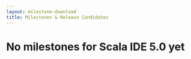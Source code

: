 ```yaml
---
layout: milestone-download
title: Milestones & Release Candidates
---
```


<!--
Here you can find the update sites for milestone or release candidates. Use this stream if you want to stay
up to date with the latest developments in the Scala compiler and the Scala IDE itself.

## Scala IDE 4.3.0-RC1 download

This bundle contains the Scala IDE for Eclipse and it comes pre-configured
for optimal performance. No need to configure update sites, and *Check for updates* will keep your
development environment up to date.

Whether you are a seasoned Scala developer or just picking up the language, this is the fastest way to get productive.

{% include sdk-download-box-2-11-rc.txt %}

### Update sites

If you prefer to use an existing Eclipse installation, you can use the following update sites to upgrade or install the Scala IDE plugin.

#### For Eclipse Luna (version 4.4)

{% assign divId = 'download-lithium-211-luna' %}
{% assign downloadUrl = 'http://download.scala-ide.org/sdk/lithium/e44/scala211/dev' %}

{% include download-box.txt %}

#### Requirements
{% include jdk-requirements-luna.txt %}

#### Also included:

* Scala 2.11.7 and Scala 2.10.5
* Sbt 0.13.8
* Scalariform 0.1.5
* Scala Refactoring 0.8.0
-->

# No milestones for Scala IDE 5.0 yet
